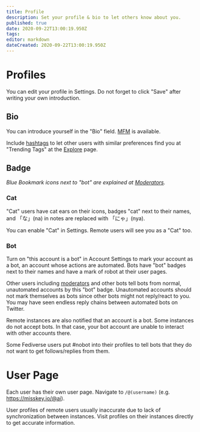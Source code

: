 ```yaml
---
title: Profile
description: Set your profile & bio to let others know about you.
published: true
date: 2020-09-22T13:00:19.950Z
tags: 
editor: markdown
dateCreated: 2020-09-22T13:00:19.950Z
---
```


<!-- This translation is based on https://wiki.misskey.io/ja/function/user_profile as of Sep 22, 2020 -->

# Profiles
You can edit your profile in Settings. Do not forget to click "Save" after writing your own introduction.

## Bio
You can introduce yourself in the "Bio" field. [MFM](/function/mfm) is available.

Include [hashtags](/function/hashtag) to let other users with similar preferences find you at "Trending Tags" at the [Explore](/function/explore) page.

## Badge
*Blue Bookmark icons next to "bot" are explained at [Moderators](/function/moderator).*

### Cat
"Cat" users have cat ears on their icons, badges "cat" next to their names, and 「な」(na) in notes are replaced with 「にゃ」(nya).

You can enable "Cat" in Settings. Remote users will see you as a "Cat" too.

### Bot

Turn on "this account is a bot" in Account Settings to mark your account as a bot, an account whose actions are automated. Bots have "bot" badges next to their names and have a mark of robot at their user pages. 

Other users including [moderators](/function/moderator) and other bots tell bots from normal, unautomated accounts by this "bot" badge. Unautomated accounts should not mark themselves as bots since other bots might not reply/react to you. You may have seen endless reply chains between automated bots on Twitter.

Remote instances are also notified that an account is a bot. Some instances do not accept bots. In that case, your bot account are unable to interact with other accounts there.

Some Fediverse users put #nobot into their profiles to tell bots that they do not want to get follows/replies from them. 

<!-- I could not find this option on my account settings at misskey.io (Sep 22, 2020) -->
<!-- Misskeyには「Botからのフォローだけ承認制にする」オプションがあり、こちらも`設定` > `プロフィール`で有効にできる。-->

# User Page

Each user has their own user page. Navigate to `/@(username)` (e.g. https://misskey.io/@ai).

User profiles of remote users usually inaccurate due to lack of synchronization between instances. Visit profiles on their instances directly to get accurate information.